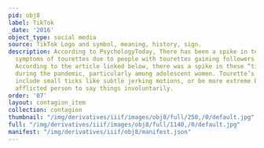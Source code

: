 ```yaml
---
pid: obj8
label: TikTok
_date: '2016'
object_type: social media
source: TikTok Logo and symbol, meaning, history, sign.
description: According to PsychologyToday, There has been a spike in teens showing
  symptoms of tourettes due to people with tourettes gaining followers on tik tok.
  According to the article linked below, there was a spike in these “tic tok tics”
  during the pandemic, particularly among adolescent women. Tourette’s symptoms can
  include small ticks like subtle jerking motions, or be more extreme by causing the
  afflicted person to say things involuntarily.
order: '07'
layout: contagion_item
collection: contagion
thumbnail: "/img/derivatives/iiif/images/obj8/full/250,/0/default.jpg"
full: "/img/derivatives/iiif/images/obj8/full/1140,/0/default.jpg"
manifest: "/img/derivatives/iiif/obj8/manifest.json"
---
```

